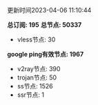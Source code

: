 更新时间2023-04-06 11:10:44

**总订阅: 195**
**总节点: 50337**
- vless节点: 30

**google ping有效节点: 1967**
- v2ray节点: 390
- trojan节点: 50
- ss节点: 1526
- ssr节点: 1

